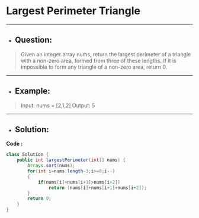 # Largest Perimeter Triangle
---
- ## Question:
> Given an integer array nums, return the largest perimeter of a triangle with a non-zero area, formed from three of these lengths. If it is impossible to form any triangle of a non-zero area, return 0.
---
- ## Example:
> Input: nums = [2,1,2]
> Output: 5
---
- ## Solution:
**Code :**
```java
class Solution {
    public int largestPerimeter(int[] nums) {
        Arrays.sort(nums);
        for(int i=nums.length-3;i>=0;i--)
        {
            if(nums[i]+nums[i+1]>nums[i+2])
                return (nums[i]+nums[i+1]+nums[i+2]);
        }
        return 0;
    }
}
